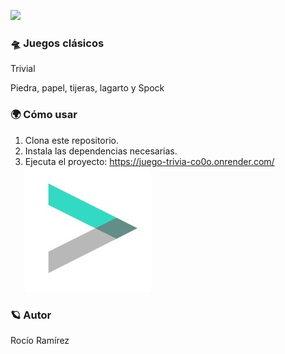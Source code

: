 ![](https://raw.githubusercontent.com/Roxy-5/Juegos_clasicos/main/Trivial.jpg)
### 🛸 Juegos clásicos

Trivial

Piedra, papel, tijeras, lagarto y Spock

### 🌍 Cómo usar

1. Clona este repositorio.
2. Instala las dependencias necesarias.
3. Ejecuta el proyecto: https://juego-trivia-co0o.onrender.com/
![](https://raw.githubusercontent.com/Roxy-5/Evaluacion1-Adalab/main/image.jpg)

### 🪐 Autor

Rocío Ramírez


